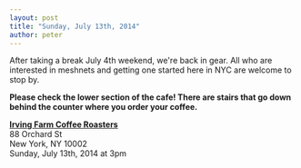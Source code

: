 ```yaml
---
layout: post
title: "Sunday, July 13th, 2014"
author: peter
---
```


After taking a break July 4th weekend, we're back in gear. All who are interested in meshnets and getting one started
here in NYC are welcome to stop by.

__Please check the lower section of the cafe! There are stairs that go down behind the counter where you order your coffee.__

__[Irving Farm Coffee Roasters](https://www.google.com/maps/place/Irving+Farm+Coffee+Roasters/@40.7179886,-73.9902479,17z/data=!3m1!4b1!4m2!3m1!1s0x89c259873f0067c1:0x5aede67045aa029f)__<br>
88 Orchard St<br>
New York, NY 10002<br>
Sunday, July 13th, 2014 at 3pm
